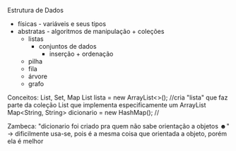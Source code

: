 Estrutura de Dados
- físicas - variáveis e seus tipos
- abstratas - algoritmos de manipulação + coleções
	- listas
		- conjuntos de dados
			- inserção + ordenação
	- pilha
	- fila
	- árvore
	- grafo

Conceitos: List, Set, Map
	List<Integer> lista = new ArrayList<>(); 
	//cria "lista" que faz parte da coleção List que implementa especificamente um ArrayList
	Map<String, String> dicionario = new HashMap();
	//

Zambeca: "dicionario foi criado pra quem não sabe orientação a objetos ☻"
→ dificilmente usa-se, pois é a mesma coisa que orientada a objeto, porém ela é melhor

